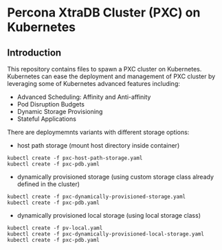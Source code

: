 # Percona XtraDB Cluster (PXC) on Kubernetes

## Introduction
This repository contains files to spawn a PXC cluster on Kubernetes.
Kubernetes can ease the deployment and management of PXC cluster by leveraging some of Kubernetes advanced features including:

- Advanced Scheduling: Affinity and Anti-affinity
- Pod Disruption Budgets
- Dynamic Storage Provisioning
- Stateful Applications

There are deploymemnts variants with different storage options:
- host path storage (mount host directory inside container)
```
kubectl create -f pxc-host-path-storage.yaml
kubectl create -f pxc-pdb.yaml
```
- dynamically provisioned storage (using custom storage class already defined in the cluster)
```
kubectl create -f pxc-dynamically-provisioned-storage.yaml
kubectl create -f pxc-pdb.yaml
```
- dynamically provisioned local storage (using local storage class)
```
kubectl create -f pv-local.yaml
kubectl create -f pxc-dynamically-provisioned-local-storage.yaml
kubectl create -f pxc-pdb.yaml
```

